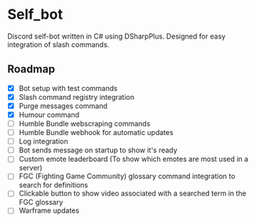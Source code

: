 # Self_bot

Discord self-bot written in C# using DSharpPlus. 
Designed for easy integration of slash commands.






## Roadmap

- [x] Bot setup with test commands
- [x] Slash command registry integration
- [x] Purge messages command
- [x] Humour command
- [ ] Humble Bundle webscraping commands
- [ ] Humble Bundle webhook for automatic updates
- [ ] Log integration
- [ ] Bot sends message on startup to show it's ready
- [ ] Custom emote leaderboard (To show which emotes are most used in a server)
- [ ] FGC (Fighting Game Community) glossary command integration to search for definitions
- [ ] Clickable button to show video associated with a searched term in the FGC glossary
- [ ] Warframe updates
